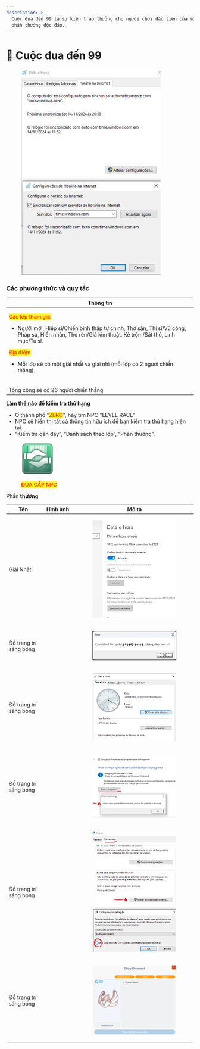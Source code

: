 ```yaml
---
description: >-
  Cuộc đua đến 99 là sự kiện trao thưởng cho người chơi đầu tiên của mỗi lớp một
  phần thưởng độc đáo.
---
```


# 🏇 Cuộc đua đến 99

<figure><img src="../.gitbook/assets/image (11) (1).png" alt="" width="375"><figcaption></figcaption></figure>

### Các phương thức và quy tắc <a href="#modalities-and-rules" id="modalities-and-rules"></a>

| Thông tin                                                                                                                                                                                                                                                                                                                                                                                                                           |
| ----------------------------------------------------------------------------------------------------------------------------------------------------------------------------------------------------------------------------------------------------------------------------------------------------------------------------------------------------------------------------------------------------------------------------------- |
| <p></p><p><mark style="color:red;">Các lớp tham gia:</mark></p><p></p><ul><li>Người mới, Hiệp sĩ/Chiến binh thập tự chinh, Thợ săn, Thi sĩ/Vũ công, Pháp sư, Hiền nhân, Thợ rèn/Giả kim thuật, Kẻ trộm/Sát thủ, Linh mục/Tu sĩ.</li></ul><p></p><p><mark style="color:red;">Địa điểm</mark></p><ul><li>Mỗi lớp sẽ có một giải nhất và giải nhì (mỗi lớp có 2 người chiến thắng).
<br>Tổng cộng sẽ có 26 người chiến thắng</li></ul> |

**Làm thế nào để kiểm tra thứ hạng**

* Ở thành phố "<mark style="color:red;">ZERO</mark>", hãy tìm NPC "LEVEL RACE"
*
  NPC sẽ hiển thị tất cả thông tin hữu ích để bạn kiểm tra thứ hạng hiện tại.
*
  “Kiểm tra gần đây”, “Danh sách theo lớp”, “Phần thưởng”.

<figure><img src="../.gitbook/assets/image (16).png" alt=""><figcaption><p><mark style="color:red;">ĐUA CẤP NPC</mark></p></figcaption></figure>

Phần **thưởng**

| Tên                    | Hình ảnh                                                                                                                                                                                                                            | Mô tả                                                                                                            |
| ---------------------- | ----------------------------------------------------------------------------------------------------------------------------------------------------------------------------------------------------------------------------------- | ---------------------------------------------------------------------------------------------------------------- |
| Giải Nhất              | <div><figure><img src="../.gitbook/assets/https___files.gitbook.com_v0_b_gitbook-x-prod.appspot.com_o_spaces%2F5dw75qmKGvVS4vVNTE1B%2Fuploads%2FPcc6WyDMa6lqbbAaDfx5%2Fa7 (1).webp" alt=""><figcaption></figcaption></figure></div> | <div><figure><img src="../.gitbook/assets/image (9) (1).png" alt=""><figcaption></figcaption></figure></div>     |
| Đồ trang trí sáng bóng | <div><figure><img src="../.gitbook/assets/https___files.gitbook.com_v0_b_gitbook-x-prod.appspot.com_o_spaces%2F5dw75qmKGvVS4vVNTE1B%2Fuploads%2Fky5e961isuvYO4Rgb1i3%2Fa5 (4).webp" alt=""><figcaption></figcaption></figure></div> | <div><figure><img src="../.gitbook/assets/image (4) (1).png" alt=""><figcaption></figcaption></figure></div>     |
| Đồ trang trí sáng bóng | <div><figure><img src="../.gitbook/assets/https___files.gitbook.com_v0_b_gitbook-x-prod.appspot.com_o_spaces%2F5dw75qmKGvVS4vVNTE1B%2Fuploads%2FejWe3JMCxdbWp6BTVuTk%2Fa2.webp" alt=""><figcaption></figcaption></figure></div>     | <div><figure><img src="../.gitbook/assets/image (10) (1).png" alt=""><figcaption></figcaption></figure></div>    |
| Đồ trang trí sáng bóng | <div><figure><img src="../.gitbook/assets/https___files.gitbook.com_v0_b_gitbook-x-prod.appspot.com_o_spaces%2F5dw75qmKGvVS4vVNTE1B%2Fuploads%2FUFJi5iwCPIxcSXT4zNlw%2Fa3.webp" alt=""><figcaption></figcaption></figure></div>     | <div><figure><img src="../.gitbook/assets/image (6) (1).png" alt=""><figcaption></figcaption></figure></div>     |
| Đồ trang trí sáng bóng | <div><figure><img src="../.gitbook/assets/https___files.gitbook.com_v0_b_gitbook-x-prod.appspot.com_o_spaces%2F5dw75qmKGvVS4vVNTE1B%2Fuploads%2FSDPDclnEGAszKriUQQdB%2Fa4 (1).webp" alt=""><figcaption></figcaption></figure></div> | <div><figure><img src="../.gitbook/assets/image (5) (1).png" alt=""><figcaption></figcaption></figure></div>     |
| Đồ trang trí sáng bóng | <div><figure><img src="../.gitbook/assets/https___files.gitbook.com_v0_b_gitbook-x-prod.appspot.com_o_spaces%2F5dw75qmKGvVS4vVNTE1B%2Fuploads%2FOH0BN4bY22qH8SyTLKsM%2Fa6 (3).webp" alt=""><figcaption></figcaption></figure></div> | <div><figure><img src="../.gitbook/assets/image (3) (1) (1).png" alt=""><figcaption></figcaption></figure></div> |
